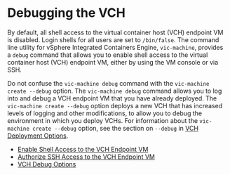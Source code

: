 # Debugging the VCH #

By default, all shell access to the virtual container host (VCH) endpoint VM is disabled. Login shells for all users are set to `/bin/false`. The command line utility for vSphere Integrated Containers Engine, `vic-machine`, provides a `debug` command that allows you to enable shell access to the virtual container host (VCH) endpoint VM, either by using the VM console or via SSH.

Do not confuse the `vic-machine debug` command with the `vic-machine create --debug` option. The `vic-machine debug` command allows you to log into and debug a VCH endpoint VM that you have already deployed. The `vic-machine create --debug` option deploys a new VCH that has increased levels of logging and other modifications, to allow you to debug the environment in which you deploy VCHs. For information about the `vic-machine create --debug` option, see the section on `--debug` in [VCH Deployment Options](vch_installer_options.md#debug).

* [Enable Shell Access to the VCH Endpoint VM](vch_shell_access.md)
* [Authorize SSH Access to the VCH Endpoint VM](vch_ssh_access.md) 
* [VCH Debug Options](debug_vch_options.md)